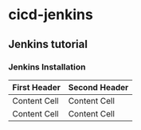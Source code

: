 # cicd-jenkins
## Jenkins tutorial
### Jenkins Installation
| First Header  | Second Header |
| ------------- | ------------- |
| Content Cell  | Content Cell  |
| Content Cell  | Content Cell  |
